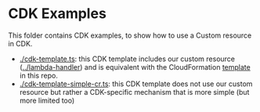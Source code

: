 # CDK Examples

This folder contains CDK examples, to show how to use a Custom resource in CDK.

- [./cdk-template.ts](./cdk-template.ts): this CDK template includes our custom resource ([../lambda-handler](../lambda-handler)) and is equivalent with the CloudFormation [template](../cloudformation/template.yaml) in this repo.
- [./cdk-template-simple-cr.ts](./cdk-template-simple-cr.ts): this CDK template does not use our custom resource but rather a CDK-specific mechanism that is more simple (but more limited too)
